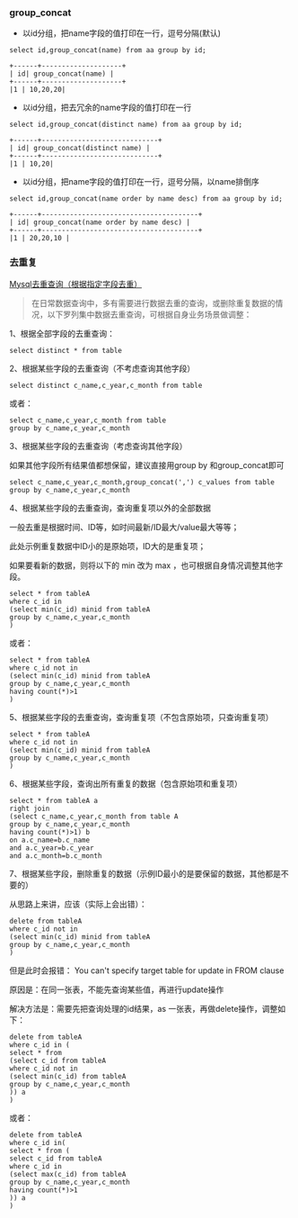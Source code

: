 ### group_concat 

- 以id分组，把name字段的值打印在一行，逗号分隔(默认)
```
select id,group_concat(name) from aa group by id;  

+------+--------------------+
| id| group_concat(name) |
+------+--------------------+
|1 | 10,20,20|
```

- 以id分组，把去冗余的name字段的值打印在一行
```
select id,group_concat(distinct name) from aa group by id;   

+------+-----------------------------+
| id| group_concat(distinct name) |
+------+-----------------------------+
|1 | 10,20|
```

- 以id分组，把name字段的值打印在一行，逗号分隔，以name排倒序
```
select id,group_concat(name order by name desc) from aa group by id;   

+------+---------------------------------------+
| id| group_concat(name order by name desc) |
+------+---------------------------------------+
|1 | 20,20,10 |
```

### 去重复

[Mysql去重查询（根据指定字段去重）](https://blog.csdn.net/wang1qqqq/article/details/115241993?utm_medium=distribute.pc_relevant.none-task-blog-2~default~baidujs_baidulandingword~default-5-115241993-blog-103361459.235^v38^pc_relevant_sort_base3&spm=1001.2101.3001.4242.4&utm_relevant_index=8)

> 在日常数据查询中，多有需要进行数据去重的查询，或删除重复数据的情况，以下罗列集中数据去重查询，可根据自身业务场景做调整：

1、根据全部字段的去重查询：
```
select distinct * from table
```
2、根据某些字段的去重查询（不考虑查询其他字段）
```
select distinct c_name,c_year,c_month from table
```
或者：
```
select c_name,c_year,c_month from table 
group by c_name,c_year,c_month
```
3、根据某些字段的去重查询（考虑查询其他字段）

如果其他字段所有结果值都想保留，建议直接用group by 和group_concat即可
```
select c_name,c_year,c_month,group_concat(',') c_values from table
group by c_name,c_year,c_month
```
4、根据某些字段的去重查询，查询重复项以外的全部数据

一般去重是根据时间、ID等，如时间最新/ID最大/value最大等等；

此处示例重复数据中ID小的是原始项，ID大的是重复项；

如果要看新的数据，则将以下的 min 改为 max ，也可根据自身情况调整其他字段。
```
select * from tableA
where c_id in
(select min(c_id) minid from tableA
group by c_name,c_year,c_month
)
```
或者：
```
select * from tableA
where c_id not in
(select min(c_id) minid from tableA
group by c_name,c_year,c_month
having count(*)>1
)
```
5、根据某些字段的去重查询，查询重复项（不包含原始项，只查询重复项）
```
select * from tableA
where c_id not in
(select min(c_id) minid from tableA
group by c_name,c_year,c_month
)
```
6、根据某些字段，查询出所有重复的数据（包含原始项和重复项）
```
select * from tableA a
right join
(select c_name,c_year,c_month from table A
group by c_name,c_year,c_month
having count(*)>1) b
on a.c_name=b.c_name
and a.c_year=b.c_year
and a.c_month=b.c_month
```
7、根据某些字段，删除重复的数据（示例ID最小的是要保留的数据，其他都是不要的）

从思路上来讲，应该（实际上会出错）：
```
delete from tableA
where c_id not in
(select min(c_id) minid from tableA
group by c_name,c_year,c_month
)
```
但是此时会报错： You can't specify target table for update in FROM clause

原因是：在同一张表，不能先查询某些值，再进行update操作

解决方法是：需要先把查询处理的id结果，as 一张表，再做delete操作，调整如下：
```
delete from tableA
where c_id in (
select * from
(select c_id from tableA
where c_id not in
(select min(c_id) from tableA
group by c_name,c_year,c_month
)) a
)
```
或者：
```
delete from tableA
where c_id in(
select * from (
select c_id from tableA
where c_id in
(select max(c_id) from tableA
group by c_name,c_year,c_month
having count(*)>1
)) a
)
```

